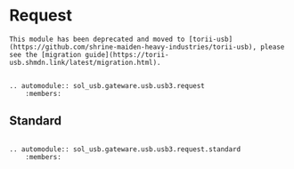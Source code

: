 # Request


```{important}
This module has been deprecated and moved to [torii-usb](https://github.com/shrine-maiden-heavy-industries/torii-usb), please see the [migration guide](https://torii-usb.shmdn.link/latest/migration.html).
```

```{eval-rst}

.. automodule:: sol_usb.gateware.usb.usb3.request
	:members:

```

## Standard

```{eval-rst}

.. automodule:: sol_usb.gateware.usb.usb3.request.standard
	:members:

```
